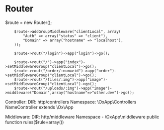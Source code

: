 # Router
  $route = new Router();

        $route->addGroupMiddleware("clientLocal", array(
            "Auth" => array("status" => "client"),
            "Domain" => array("hostname" => "localhost"),
        ));

        $route->rout("/login")->app("login")->go();
  
        $route->rout("/")->app("index")->setMiddlewareGroup("clientLocal")->go();
        $route->rout("/order/:num=>id")->app("order")->setMiddlewareGroup("clientLocal")->go();
        $route->rout("/files/:img")->app("image")->setMiddlewareGroup("clientLocal")->go();
        $route->rout("/uploads/:img")->app("image")->middleware("Domain",array("hostname"=>"other.dev")->go();
        

Controller:
DIR: http/controllers
Namespace: \OxApp\Controllers
NameController extends \Ox\App

Middleware:
DIR: http/middleware
Namespace - \OxApp\middleware
public function rules($rule=array())
